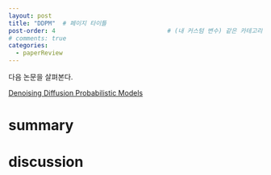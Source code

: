```yaml
---
layout: post
title: "DDPM"  # 페이지 타이틀
post-order: 4                               # (내 커스텀 변수) 같은 카테고리 내 정렬 순서
# comments: true
categories:
  - paperReview
---
```


다음 논문을 살펴본다.

[Denoising Diffusion Probabilistic Models][paperlink]

[paperlink]:https://arxiv.org/abs/2006.11239

# summary


# discussion

